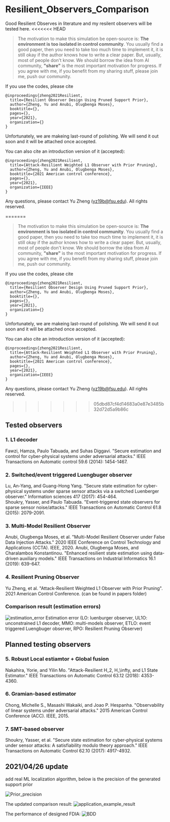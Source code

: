 # Resilient_Observers_Comparison

Good Resilient Observes in literature and my resilent observers will be tested here.
<<<<<<< HEAD


 >The motivation to make this simulation be open-source is: **The environment is too isolated in control community**. 
 You usually find a good paper, then you need to take too much time to implement it, it is still okay if the author knows how to write a clear paper. But, usually, most of people don't know. We should borrow the idea from AI community, **"share"** is the most important motivation for progress. 
 If you agree with me, if you benefit from my sharing stuff, please join me, push our community.

 


If you use the codes, please cite

```
@inproceedings{zheng2021Resilient,
  title={Resilient Observer Design Using Pruned Support Prior},
  author={Zheng, Yu and Anubi, Olugbenga Moses},
  booktitle={},
  pages={},
  year={2021},
  organization={}
}
```

Unfortunately, we are makeing last-round of polishing. We will send it out soon and it will be attached once accepted.

You can also cite an introduction version of it (accepted):
```
@inproceedings{zheng2021Resilient,
  title={Attack-Resilient Weighted L1 Observer with Prior Pruning},
  author={Zheng, Yu and Anubi, Olugbenga Moses},
  booktitle={2021 American control conference},
  pages={},
  year={2021},
  organization={IEEE}
}
```

Any questions, please contact Yu Zheng (yz19b@fsu.edu). All rights reserved.


=======


 >The motivation to make this simulation be open-source is: **The environment is too isolated in control community**. 
 You usually find a good paper, then you need to take too much time to implement it, it is still okay if the author knows how to write a clear paper. But, usually, most of people don't know. We should borrow the idea from AI community, **"share"** is the most important motivation for progress. 
 If you agree with me, if you benefit from my sharing stuff, please join me, push our community.

 


If you use the codes, please cite

```
@inproceedings{zheng2021Resilient,
  title={Resilient Observer Design Using Pruned Support Prior},
  author={Zheng, Yu and Anubi, Olugbenga Moses},
  booktitle={},
  pages={},
  year={2021},
  organization={}
}
```

Unfortunately, we are makeing last-round of polishing. We will send it out soon and it will be attached once accepted.

You can also cite an introduction version of it (accepted):
```
@inproceedings{zheng2021Resilient,
  title={Attack-Resilient Weighted L1 Observer with Prior Pruning},
  author={Zheng, Yu and Anubi, Olugbenga Moses},
  booktitle={2021 American control conference},
  pages={},
  year={2021},
  organization={IEEE}
}
```

Any questions, please contact Yu Zheng (yz19b@fsu.edu). All rights reserved.


>>>>>>> 05dbd87cf4d14683a0e87e3485b32d72d5a9b86c
## Tested observers

### 1. L1 decoder
Fawzi, Hamza, Paulo Tabuada, and Suhas Diggavi. "Secure estimation and control for cyber-physical systems under adversarial attacks." IEEE Transactions on Automatic control 59.6 (2014): 1454-1467.

### 2. Switched/event triggered Luengbuger observer
Lu, An-Yang, and Guang-Hong Yang. "Secure state estimation for cyber-physical systems under sparse sensor attacks via a switched Luenberger observer." Information sciences 417 (2017): 454-464. <br>
Shoukry, Yasser, and Paulo Tabuada. "Event-triggered state observers for sparse sensor noise/attacks." IEEE Transactions on Automatic Control 61.8 (2015): 2079-2091.

### 3. Multi-Model Resilient Observer
Anubi, Olugbenga Moses, et al. "Multi-Model Resilient Observer under False Data Injection Attacks." 2020 IEEE Conference on Control Technology and Applications (CCTA). IEEE, 2020.
Anubi, Olugbenga Moses, and Charalambos Konstantinou. "Enhanced resilient state estimation using data-driven auxiliary models." IEEE Transactions on Industrial Informatics 16.1 (2019): 639-647.

### 4. Resilient Pruning Observer
Yu Zheng, et al. "Attack-Resilient Weighted L1 Observer with Prior Pruning". 2021 American Control Conference. (can be found in papers folder)

### Comparison result (estimation errors)
![estimation_error](https://user-images.githubusercontent.com/36635562/109057815-39254e80-76b0-11eb-964d-edce72b865de.png) Estimation error (LO: luenburger observer, UL1O: unconstrained L1 decoder, MMO: multi-models observer, ETLO: event triggered Luengbuger observer, RPO: Resilient Pruning Observer)


## Planned testing observers

### 5. Robust Local estiamtor + Global fusion
Nakahira, Yorie, and Yilin Mo. "Attack-Resilient H_2, H_\infty, and L1 State Estimator." IEEE Transactions on Automatic Control 63.12 (2018): 4353-4360.

### 6. Gramian-based estimator
Chong, Michelle S., Masashi Wakaiki, and Joao P. Hespanha. "Observability of linear systems under adversarial attacks." 2015 American Control Conference (ACC). IEEE, 2015.

### 7. SMT-based observer 
Shoukry, Yasser, et al. "Secure state estimation for cyber-physical systems under sensor attacks: A satisfiability modulo theory approach." IEEE Transactions on Automatic Control 62.10 (2017): 4917-4932.

## 2021/04/26 update
add real ML localization algorithm, below is the precision of the generated support prior

![Prior_precision](https://user-images.githubusercontent.com/36635562/116096584-6aea6f80-a677-11eb-9a5b-8c29c95f26ca.png)

The updated comparison result:
![application_example_result](https://user-images.githubusercontent.com/36635562/116096724-848bb700-a677-11eb-9bf8-2c4711542b0e.png)

The performance of designed FDIA:
![BDD](https://user-images.githubusercontent.com/36635562/116096879-a4bb7600-a677-11eb-94f4-6d70d3885bf3.png)

